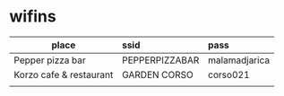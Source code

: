# wifins

| place | ssid | pass|
|---|:---|:---|
| Pepper pizza bar | PEPPERPIZZABAR | malamadjarica  |
| Korzo cafe & restaurant  | GARDEN CORSO  | corso021  |
|   |   |   |
